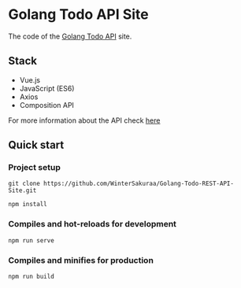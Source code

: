 # Golang Todo API Site
The code of the [Golang Todo API]() site.

## Stack
* Vue.js
* JavaScript (ES6)
* Axios
* Composition API

For more information about the API check [here]()

## Quick start

### Project setup
```
git clone https://github.com/WinterSakuraa/Golang-Todo-REST-API-Site.git

npm install
```

### Compiles and hot-reloads for development
```
npm run serve
```

### Compiles and minifies for production
```
npm run build
```
